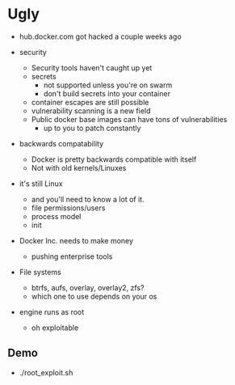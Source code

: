 # Ugly

- hub.docker.com got hacked a couple weeks ago

- security
   - Security tools haven't caught up yet
   - secrets
     - not supported unless you're on swarm
     - don't build secrets into your container
   - container escapes are still possible
   - vulnerability scanning is a new field
   - Public docker base images can have tons of vulnerabilities
     - up to you to patch constantly

- backwards compatability
   - Docker is pretty backwards compatible with itself
   - Not with old kernels/Linuxes
- it's still Linux
   - and you'll need to know a lot of it.
   - file permissions/users
   - process model
   - init
- Docker Inc. needs to make money
   - pushing enterprise tools
- File systems
   - btrfs, aufs, overlay, overlay2, zfs?
   - which one to use depends on your os
- engine runs as root
   - oh exploitable

## Demo
 - ./root_exploit.sh
